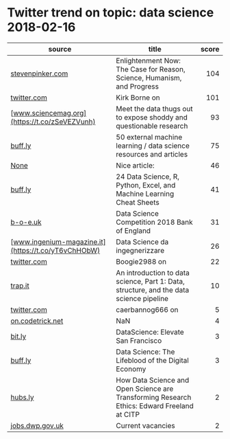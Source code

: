 # Twitter trend on topic: data science 2018-02-16

|                      source                       |                                           title                                           |score|
|---------------------------------------------------|-------------------------------------------------------------------------------------------|----:|
|[stevenpinker.com](https://t.co/9OnHrmqWxR)        |Enlightenment Now: The Case for Reason, Science, Humanism, and Progress                    |  104|
|[twitter.com](https://t.co/yF7sdbZXWv)             |Kirk Borne on                                                                              |  101|
|[www.sciencemag.org](https://t.co/zSeVEZVunh)      |Meet the  data thugs  out to expose shoddy and questionable research                       |   93|
|[buff.ly](https://t.co/BUqmjaoTOV)                 |50 external machine learning / data science resources and articles                         |   75|
|[None](https://t.co/JhHD3HBMVg)                    |Nice article:                                                                              |   46|
|[buff.ly](https://t.co/cTPHqkoP78)                 |24 Data Science, R, Python, Excel, and Machine Learning Cheat Sheets                       |   41|
|[b-o-e.uk](https://t.co/1QViqgzvVm)                |Data Science Competition 2018   Bank of England                                            |   31|
|[www.ingenium-magazine.it](https://t.co/yT6vChHObW)|Data Science da ingegnerizzare                                                             |   26|
|[twitter.com](https://t.co/Zs0tN3WYgr)             |Boogie2988 on                                                                              |   22|
|[trap.it](https://t.co/bNLQUm8EKH)                 |An introduction to data science, Part 1: Data, structure, and the data science pipeline    |   10|
|[twitter.com](https://t.co/9JF1PnZsej)             |caerbannog666 on                                                                           |    5|
|[on.codetrick.net](https://t.co/taF6W12lxD)        |NaN                                                                                        |    4|
|[bit.ly](https://t.co/miDBO3EHNQ)                  |DataScience: Elevate   San Francisco                                                       |    3|
|[buff.ly](https://t.co/Jc4pka4ioa)                 |Data Science: The Lifeblood of the Digital Economy                                         |    3|
|[hubs.ly](https://t.co/kmEEMELE8m)                 |How Data Science and Open Science are Transforming Research Ethics: Edward Freeland at CITP|    2|
|[jobs.dwp.gov.uk](https://t.co/rIoZvWAHww)         |Current vacancies                                                                          |    2|

